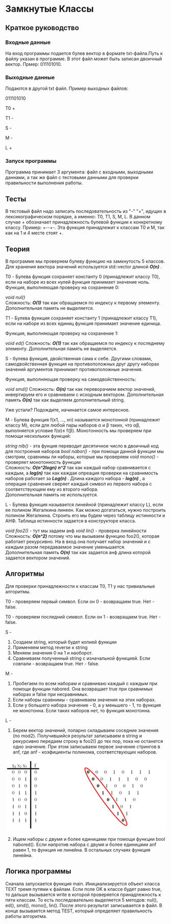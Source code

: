 # Замкнутые Классы
## Краткое руководство
### Входные данные
На вход программы подается булев вектор в формате txt-файла.Путь к файлу указан в программе. В этот файл может быть записан двоичный вектор. Прмер: 011101010. 
### Выходные данные 
Подаются в другой txt файл. Пример выходных файлов: 


011101010


T0 +


T1 -


S -


M -


L +


### Запуск программы
Программа принимает 3 аргумента: файл с входными, выходными даннами, а так же файл с тестовыми данными для проверки правильности выполнения работы.

## Тесты
В тестовый файл надо записать последовательность из "-" "+", идущих в лексикографическом порядке, а именно: T0, T1, S, M, L. В данном случае + обозначает принадлежность булевой функции к конкретному классу. Пример: +--+-. Эта функция принадлежит к классам T0 и M, так как на 1 и 4 месте стоят +.

## Теория
В программе мы проверяем булеву функцию на замкнутость 5 классов.  
Для хранения вектора значений используется std::vector длиной ___O(n)___ .   

T0 - Булева функция сохраняет константу 0 (принадлежит классу T0), если на наборе из всех нулей функция принимает значение ноль. 
Функция, выполняющая проверку на сохранение 0: 

*void nul()*  
Сложность: ___O(1)___ так как обращаемся по индексу к первому элементу.
Дополнительная память не выделяется.

T1 - Булева функция сохраняет константу 1 (принадлежит классу T1), если на наборе из всех единиц функция принимает значение единица.

Функция, выполняющая проверку на сохранение 1: 

*void ed()*
Сложность: ___O(1)___ так как обращаемся по индексу к последнему элементу.
Дополнительная память не выделяется.

S - булева функция, двойственная сама к себе. Другими словами, самодвойственная функция на противоположных друг другу наборах значений аргументов принимает противоположные значения.

Функция, выполняющая проверку на самодвойственность: 

 *void smd()*
 Сложность: ___O(n)___ так как переворачием вектор значений, инвертируем его и сравниваем с исходным вектором.
 Дополнительная память ___O(n)___ так как выделяем дополнительный string.
 
 Уже устали? Подождите, начинается самое интересное.
 
 M - Булева функция f(x1, …, xn) называется монотонной (принадлежит классу M), если для любой пары наборов α и β таких, что αβ, выполняется условие f(α)≤ f(β). Монотонность мы проверяем при помощи нескольких функций:
 
 *string nib()* - эта фунция переводит десятичное число в двоичный код для построения наборов
 *bool nabor()* - при помощи данной функции мы смотрим, сравнимы ли наборы, которые мы проверяем
 *void mono()* - проверяет монотонность функции  
 Сложность: ___O(n^2logn)___ ___n^2___ так как каждый набор сравнивается с каждым, а ___log(n)___ так как каждая опреация проверки на сравнимость наборов работает за ___Log(n)___ . Длина каждого набора - ___log(n)___ , а операция сравнения сверяет каждый символ из первого набора с соответствующем ему из второго набора.     
 Дополнительная память не используется.  
 
 L - Булева функция называется линейной (принадлежит классу L), если ее полином Жегалкина линеен. Как можно догататься, нужно построить полином Жегалкина. Строить его мы будем через таблицу истинности и АНФ. Таблица истинности задается в конструкторе класса.
 
 *void foo2()* - тут мы задаем анф
 *void lin()* - проверка линейности
 Сложность: ___O(n^2)___ потому что мы вызываем функцию foo2(), которая работает рекурсивно. На в вход она получает набор значений и с каждым разом передаваемое значение уменьшается.  
 Дополнительная память ___O(n)___ так как задается анф длина которой задается вектором значений.  
 
 ## Алгоритмы
 
 Для проверки принадлежности к классам T0, T1 у нас тривиальные алгоритмы.   
 
 T0 - проверяем первый символ. Если он 0 - возвращаем true. Нет - false.  
 
 T0 - проверяем последний символ. Если он 1 - возвращаем true. Нет - false.  
 
 S - 
 1. Создаем string, который будет копией функции
 2. Применяем метод reverse к string
 3. Меняем значения 0 на 1 и наоборот.
 4. Сравниваем полученный string с изначальной функцией. Если совпали - возвращаем true. Нет - false.
 
 M - 
 1. Пробегаем по всем наборам и сравниваю каждый с каждым при помощи функции nabored. Она возвращает true при сравнимых наборах и false при несравнимых.
 2. Если наборы сравнимы - сравниваем значения на этих наборах.
 3. Если у большего набора значение - 0, а у меньшего - 1, то функция не монотонна. Если таких наборов нет, то функция монотонна.
 
L - 
1. Берем вектор значений, попарно складываем соседние значения (по mod2). Получившийся результат записываем в string и рекурсивно передаем строку в foo2() до тех пор, пока не останется одно значение. При этом записываем первое значение стрингов в anf, где anf - коэфициенты полинома, соответствующих наборов. 

  ![](/inc/f2e9c734a37a4bee9df7077735b7f264.png)
 
 
 2. Ищем наборы с двумя и более единицами при помощи функции bool nabored(). Если напротив набора с двумя и более единицами anf равен 1, то функция не линейна. В остальных случаях функция линейна.  
 
 ## Логика программы  
 Сначала запускается функция main. Инициализируется объект класса TEXT тремя путями к файлам. Если поле OK в классе будет равно true, то дальше вызывается write в которой проверяется принадлежность к пяти классам. То есть последовательно выделяется 5 методов: nul(), ed(), smd(), mono(), lin(). После этого результат записывается в файл. В конце вызывается метод TEST, который определяет правильность работы алгоритма. 
